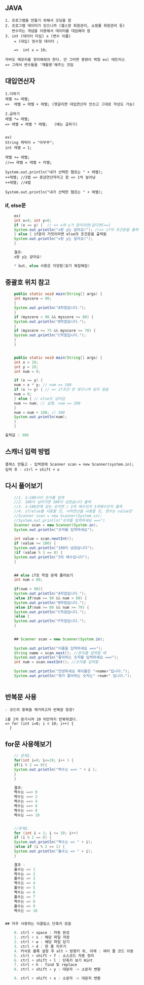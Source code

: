 ## JAVA
	1. 프로그램을 만들기 위해서 코딩을 함
	2. 프로그램 데이터가 있으니까 (헬스장 회원관리, 쇼핑몰 회원관리 등)
	   변수라는 개념을 이용해서 데이터를 대입해야 함
	3. int (데이터 타입) x (변수 이름)
	    = (대입) 정수형 데이터 ;
```
	=>	int x = 10;
```
	자바도 메모리를 정리해줘야 한다. 안 그러면 용량이 꽉참 ex) 테트리스
	=> 그래서 변수들을 '재활용'해주는 것임 


## 대입연산자
	1.더하기
	레벨 += 레벨;
	=>  레벨 = 레벨 + 레벨; (헷갈리면 대입연산자 안쓰고 그대로 작성도 가능)

	2.곱하기
	레벨 *= 레벨;
	=> 레벨 = 레벨 * 레벨;   (얘는 곱하기)
	

    ex)
	String 캐릭터 = "아무무";
	int 레벨 = 1;

	레벨 += 레벨;
	//== 레벨 = 레벨 + 라벨;	
	
	System.out.println("내가 선택한 챔프는 " + 레벨);
	++레벨; //3렙 => 증감연산자라고 함 => 1씩 늘어남
	++레벨; //4렙
	
	System.out.println("내가 선택한 챔프는 " + 레벨);


### if, else문 
```java
	ex)
	int x=0; int y=0;
	if (x == y) {  // => x와 y가 참이라면/같다면(==)
	System.out.println("x랑 y는 같아요!"); //=> if의 조건문을 출력
	} else { if문이 거짓이라면 else의 조건문을 출력됨
 	System.out.println("x랑 y는 달라요!");
	}

	결과:
	x랑 y는 같아요! 

	* but, else 사용은 지양함(읽기 복잡해짐)

```

## 중괄호 위치 참고
```java
	public static void main(String[] args) {
	int myscore = 90;
	{
	System.out.println("A학점입니다.");
	}
	if (myscore < 90 && myscore >= 80) {
	System.out.println("B학점입니다.");
	}
	if (myscore <= 75 && myscore >= 70) {
	System.out.println("C학점입니다.");
	}
	}


	public static void main(String[] args) {
	int x = 10;
	int y = 10;
	int num = 0;

	if (x == y) {
	num = x * y; // num == 100
	if (x != y) { // => if조건 안 맞으니까 읽지 않음
	num = 0;
	} else { // else도 넘어감
	num += num; // 실행. num == 200
	}
	num = num + 100; // 300
	System.out.println(num);
	}
	}

출력값 : 300	
```

## 스캐너 입력 방법
	클래스 만들고 - 입력창에 Scanner scan = new Scanner(system.in); 
    입력 후 - ctrl + shift + o


## 다시 풀어보기	
```java
	//1. 1~100사이 숫자를 입력
	//2. 100이 넘어가면 100이 넘었습니다 출력
	//3. 1~100안에 있는 숫자면 / 2의 배수인지 3의배수인지 출력
	//4. if/else를 사용할 것, 사칙연산을 사용할 것, 변수는 value만
	//Scanner scan = new Scanner(System.in);
	//System.out.println("숫자를 입력하세요 ==>")
	Scanner scan = new Scanner(System.in);
	System.out.println("숫자를 입력하세요");
		
	int value = scan.nextInt();
	if (value >= 100) {			
	System.out.println("100이 넘었습니다");
	}if (value % 3 == 0) {
	System.out.println("3의 배수입니다");
	}

		
	## else if로 학점 문제 풀어보기
	int num = 88;
		
	if(num > 90){
	System.out.println("A학점입니다.");
	}else if(num >= 90 && num > 80) {
	System.out.println("B학점입니다.");
	}else if(num >= 80 && num >= 70) { 
	System.out.println("C학점입니다.");
	}else {
	System.out.println("F학점입니다.");
	}
	

   	## Scanner scan = new Scanner(System.in);
		
	System.out.println("이름을 입력하세요 ==>");
	String name = scan.next(); //문자를 입력할 때
	System.out.println("좋아하는 숫자를 입력하세요 ==>");
	int num = scan.nextInt(); //숫자를 입력할 
		
	System.out.println("안녕하세요 제이름은 "+name+"입니다.");
	System.out.println("제가 좋아하는 숫자는" +num+" 입니다.");
	
```

## 반복문 사용
    - 코드의 중복을 제거하고자 반복문 등장!

  	i를 1씩 증가시켜 10 미만까지 반복하겠다.
  	=> for (int i=0; i < 10; i++) {
	  }



## for문 사용해보기
	
```java
	// 문제1.
	for(int i=0; i<=10; i++ ) {
	if(i % 2 == 0){
	System.out.println("짝수는 ==> " + i );
	}	
	}

	결과:
	짝수는 ==> 0
	짝수는 ==> 2
	짝수는 ==> 4
	짝수는 ==> 6
	짝수는 ==> 8
	짝수는 ==> 10


	//문제2.
	for (int i = 1; i <= 10; i++) 
	if (i % 2 == 0) {
	System.out.println("짝수는 => " + i);
	}else if (i % 2 == 1) {
	System.out.println("홀수는 => " + i);
	}

	결과 : 
    홀수는 => 1
	짝수는 => 2
	홀수는 => 3
	짝수는 => 4
	홀수는 => 5
	짝수는 => 6
	홀수는 => 7
	짝수는 => 8
	홀수는 => 9
	짝수는 => 10


## 자주 사용하는 이클립스 단축키 모음 

	0. ctrl + space : 자동 완성
	1. ctrl + s : 해당 파일 저장
	2. ctrl + w : 해당 파일 닫기
	3. ctrl + d : 한 줄 지우기
	4. 커서로 블록 설정 후 alt + 방향키 위, 아래 : 여러 줄 코드 이동
	5. ctrl + shift + f : 소스코드 자동 정리
	6. ctrl + shift + l : 단축키 보기 Hint
	7. ctrl + h : find 및 replace
	8. ctrl + shift + y : 대문자 -> 소문자 변환

	9. ctrl + shift + x : 소문자 -> 대문자 변환


